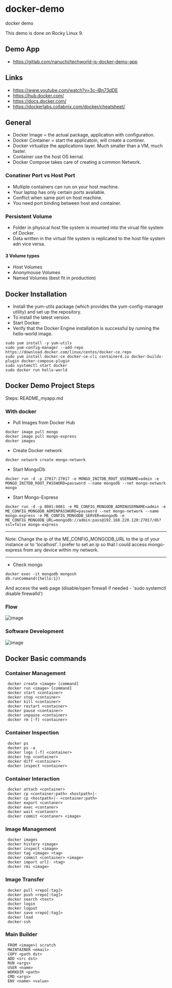 # docker-demo
docker demo

This demo is done on Rocky Linux 9.

## Demo App
- https://gitlab.com/nanuchi/techworld-js-docker-demo-app

## Links
- https://www.youtube.com/watch?v=3c-iBn73dDE
- https://hub.docker.com/
- https://docs.docker.com/
- https://dockerlabs.collabnix.com/docker/cheatsheet/

## General
* Docker Image = the actual package, application with configuration.
* Docker Container = start the applicatoin, will create a continer.
* Docker virtualize the applications layer. Much smaller than a VM, much faster.
* Container use the host OS kernal.
* Docker Compose takes care of creating a common Network.

### Conatiner Port vs Host Port
* Multiple containers can run on your host machine.
* Your laptop has only certain ports available.
* Conflict when same port on host machine.
* You need port binding between host and container.

### Persistent Volume
* Folder in physical host file system is mounted into the virual file system of Docker.
* Data written in the virtual file system is replicated to the host file system adn vice versa.

#### 3 Volume types
* Host Volumes
* Anonymouse Volumes
* Named Volumes (best fit in production)

## Docker Installation
* Install the yum-utils package (which provides the yum-config-manager utility) and set up the repository.
* To install the latest version.
* Start Docker.
* Verify that the Docker Engine installation is successful by running the hello-world image.
 ~~~
sudo yum install -y yum-utils
sudo yum-config-manager --add-repo https://download.docker.com/linux/centos/docker-ce.repo
sudo yum install docker-ce docker-ce-cli containerd.io docker-buildx-plugin docker-compose-plugin
sudo systemctl start docker
sudo docker run hello-world
~~~
## Docker Demo Project Steps
Steps: README_myapp.md

### With docker
* Pull Images from Docker Hub
~~~
docker image pull mongo
docker image pull mongo-express
docker images
~~~
* Create Docker network
~~~
docker network create mongo-network
~~~
* Start MongoDb
~~~
docker run -d -p 27017:27017 -e MONGO_INITDB_ROOT_USERNAME=admin -e MONGO_INITDB_ROOT_PASSWORD=password --name mongodb --net mongo-network mongo
~~~  
* Start Mongo-Express
~~~ 
docker run -d -p 8081:8081 -e ME_CONFIG_MONGODB_ADMINUSERNAME=admin -e ME_CONFIG_MONGODB_ADMINPASSWORD=password --net mongo-network --name mongo-express -e ME_CONFIG_MONGODB_SERVER=mongodb -e ME_CONFIG_MONGODB_URL=mongodb://admin:pass@192.168.220.120:27017/db?ssl=false mongo-express  
~~~
*** 
Note: Change the ip of the ME_CONFIG_MONGODB_URL to the ip of your instance or to 'localhost'.
I prefer to set an ip so that I could access mongo-express from any device within my network.
***
* Check mongo
~~~  
docker exec -it mongodb mongosh
db.runCommand({hello:1})
~~~
And access the web page
(disable/open firewall if needed - 'sudo systemctl disable firewalld')








### Flow
![image](https://github.com/DeadlyMouse113/docker-demo/assets/121127124/0bf831ea-670c-4ff0-a4b4-def84eb8d1f1)

### Software Development
![image](https://github.com/DeadlyMouse113/docker-demo/assets/121127124/3809ab43-d5eb-4e76-b52e-641430144137)

## Docker Basic commands
### Container Management
~~~
 docker create <image> [command]
 docker run <image> [command]
 docker start <container>
 docker stop <container>
 docker kill <container>
 docker restart <container>
 docker pause <container>
 docker unpause <container>
 docker rm [-f] <container>
~~~
### Container Inspection
~~~
 docker ps
 docker ps -a
 docker logs [-f] <container>
 docker top <container>
 docker diff <container>
 docker inspect <container>
~~~
### Container Interaction
~~~
 docker attach <container>
 docker cp <container:path> <hostpath>|-
 docker cp <hostpath>|- <container:path>
 docker export <contaner>
 docker exec <contaner>
 docker wait <contaner>
 docker commit <contaner> <image>
~~~
### Image Management
~~~
 docker images
 docker history <image>
 docker inspect <image>
 docker tag <image> <tag>
 docker commit <container> <image>
 docker import url|- <tag>
 docker rmi <image>
~~~
### Image Transfer
~~~
 docker pull <repo[:tag]>
 docker push <repo[:tag]>
 docker search <text>
 docker login
 docker logout
 docker save <repo[:tag]>
 docker load
 docker-ssh
~~~
### Main Builder
~~~
 FROM <image>| scratch
 MAINTAINER <email>
 COPY <path dst>
 ADD <src dst>
 RUN <args>
 USER <name>
 WORKDIR <path>
 CMD <args>
 ENV <name> <value>
~~~




